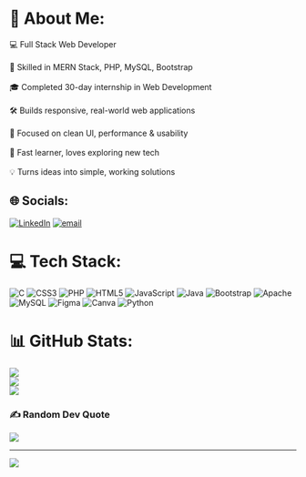 # 💫 About Me:
💻 Full Stack Web Developer<br><br>🧠 Skilled in MERN Stack, PHP, MySQL, Bootstrap<br><br>🎓 Completed 30-day internship in Web Development<br><br>🛠️ Builds responsive, real-world web applications<br><br>🎨 Focused on clean UI, performance & usability<br><br>🚀 Fast learner, loves exploring new tech<br><br>💡 Turns ideas into simple, working solutions


## 🌐 Socials:
[![LinkedIn](https://img.shields.io/badge/LinkedIn-%230077B5.svg?logo=linkedin&logoColor=white)](https://linkedin.com/in/www.linkedin.com/in/nixon-j) [![email](https://img.shields.io/badge/Email-D14836?logo=gmail&logoColor=white)](mailto:Nixonj932006@gmail.com) 

# 💻 Tech Stack:
![C](https://img.shields.io/badge/c-%2300599C.svg?style=for-the-badge&logo=c&logoColor=white) ![CSS3](https://img.shields.io/badge/css3-%231572B6.svg?style=for-the-badge&logo=css3&logoColor=white) ![PHP](https://img.shields.io/badge/php-%23777BB4.svg?style=for-the-badge&logo=php&logoColor=white) ![HTML5](https://img.shields.io/badge/html5-%23E34F26.svg?style=for-the-badge&logo=html5&logoColor=white) ![JavaScript](https://img.shields.io/badge/javascript-%23323330.svg?style=for-the-badge&logo=javascript&logoColor=%23F7DF1E) ![Java](https://img.shields.io/badge/java-%23ED8B00.svg?style=for-the-badge&logo=openjdk&logoColor=white) ![Bootstrap](https://img.shields.io/badge/bootstrap-%238511FA.svg?style=for-the-badge&logo=bootstrap&logoColor=white) ![Apache](https://img.shields.io/badge/apache-%23D42029.svg?style=for-the-badge&logo=apache&logoColor=white) ![MySQL](https://img.shields.io/badge/mysql-4479A1.svg?style=for-the-badge&logo=mysql&logoColor=white) ![Figma](https://img.shields.io/badge/figma-%23F24E1E.svg?style=for-the-badge&logo=figma&logoColor=white) ![Canva](https://img.shields.io/badge/Canva-%2300C4CC.svg?style=for-the-badge&logo=Canva&logoColor=white) ![Python](https://img.shields.io/badge/python-3670A0?style=for-the-badge&logo=python&logoColor=ffdd54)
# 📊 GitHub Stats:
![](https://github-readme-stats.vercel.app/api?username=nixonj-dev&theme=radical&hide_border=false&include_all_commits=true&count_private=false)<br/>
![](https://nirzak-streak-stats.vercel.app/?user=nixonj-dev&theme=radical&hide_border=false)<br/>
![](https://github-readme-stats.vercel.app/api/top-langs/?username=nixonj-dev&theme=radical&hide_border=false&include_all_commits=true&count_private=false&layout=compact)

### ✍️ Random Dev Quote
![](https://quotes-github-readme.vercel.app/api?type=horizontal&theme=radical)

---
[![](https://visitcount.itsvg.in/api?id=nixonj-dev&icon=0&color=0)](https://visitcount.itsvg.in)

<!-- Proudly created with GPRM ( https://gprm.itsvg.in ) -->
